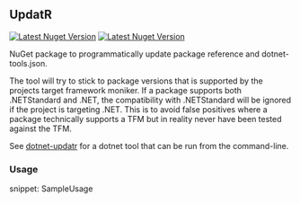 ## UpdatR

[![Latest Nuget Version](https://badgen.net/nuget/v/UpdatR/latest)](https://www.nuget.org/packages/UpdatR/)
[![Latest Nuget Version](https://badgen.net/nuget/dt/UpdatR)](https://www.nuget.org/packages/UpdatR/)

NuGet package to programmatically update package reference and dotnet-tools.json.

The tool will try to stick to package versions that is supported by the projects target framework moniker. If a package supports both .NETStandard and .NET, the compatibility with .NETStandard will be ignored if the project is targeting .NET. This is to avoid false positives where a package technically supports a TFM but in reality never have been tested against the TFM.

See [dotnet-updatr](#dotnet-updatr) for a dotnet tool that can be run from the command-line.

### Usage

snippet: SampleUsage
